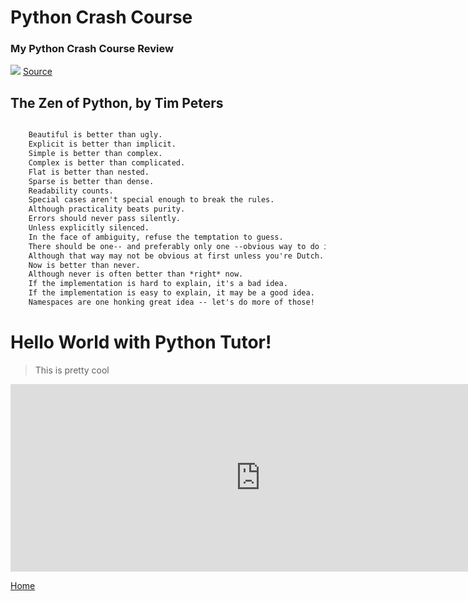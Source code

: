 
# Python Crash Course
### My Python Crash Course Review

![](https://images-na.ssl-images-amazon.com/images/I/81vmJCNCm6L.jpg)
[Source](https://www.amazon.com/Python-Crash-Course-2nd-Edition/dp/1593279280)

## The Zen of Python, by Tim Peters

```markdown

  	Beautiful is better than ugly.
  	Explicit is better than implicit.
  	Simple is better than complex.
  	Complex is better than complicated.
  	Flat is better than nested.
  	Sparse is better than dense.
  	Readability counts.
  	Special cases aren't special enough to break the rules.
  	Although practicality beats purity.
  	Errors should never pass silently.
  	Unless explicitly silenced.
  	In the face of ambiguity, refuse the temptation to guess.
  	There should be one-- and preferably only one --obvious way to do it.
  	Although that way may not be obvious at first unless you're Dutch.
  	Now is better than never.
  	Although never is often better than *right* now.
  	If the implementation is hard to explain, it's a bad idea.
  	If the implementation is easy to explain, it may be a good idea.
  	Namespaces are one honking great idea -- let's do more of those!
```

# Hello World with Python Tutor!
> This is pretty cool
<iframe width="800" height="300" frameborder="0" src="https://pythontutor.com/iframe-embed.html#code=%23%20Say%20hello%20to%20everyone.%0Aprint%28%22Hello%20World!%22%29%0A&codeDivHeight=400&codeDivWidth=350&cumulative=true&curInstr=0&heapPrimitives=true&origin=opt-frontend.js&py=3&rawInputLstJSON=%5B%5D&textReferences=false"> </iframe>

<a href="home.html">Home</a>
